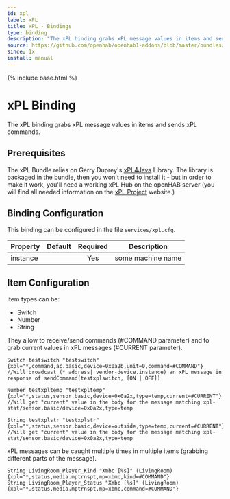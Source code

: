 ```yaml
---
id: xpl
label: xPL
title: xPL - Bindings
type: binding
description: "The xPL binding grabs xPL message values in items and sends xPL commands."
source: https://github.com/openhab/openhab1-addons/blob/master/bundles/binding/org.openhab.binding.xpl/README.md
since: 1x
install: manual
---
```


<!-- Attention authors: Do not edit directly. Please add your changes to the appropriate source repository -->

{% include base.html %}

# xPL Binding

The xPL binding grabs xPL message values in items and sends xPL commands.

## Prerequisites

The xPL Bundle relies on Gerry Duprey's [xPL4Java](http://www.xpl4java.org/) Library. The library is packaged in the bundle, then you won't need to install it - but in order to make it work, you'll need a working xPL Hub on the openHAB server (you will find all needed information on the [xPL Project](http://xplproject.org.uk/) website.)

## Binding Configuration

This binding can be configured in the file `services/xpl.cfg`.

| Property | Default | Required | Description |
|----------|---------|:--------:|-------------|
| instance |         |   Yes    | some machine name |


## Item Configuration

Item types can be:

* Switch
* Number
* String

They allow to receive/send commands (#COMMAND parameter) and to grab current values in xPL messages (#CURRENT parameter).

```
Switch testswitch "testswitch"  {xpl="*,command,ac.basic,device=0x0a2b,unit=0,command=#COMMAND"}
//Will broadcast (* address| vendor-device.instance) an xPL message in response of sendCommand(testxplswitch, [ON | OFF]) 

Number testxpltemp "testxpltemp" {xpl="*,status,sensor.basic,device=0x0a2x,type=temp,current=#CURRENT"}
//Will get "current" value in the body for the message matching xpl-stat/sensor.basic/device=0x0a2x,type=temp
    
String testxplstr "testxplstr" {xpl="*,status,sensor.basic,device=outside,type=temp,current=#CURRENT"}
//Will get "current" value in the body for the message matching xpl-stat/sensor.basic/device=0x0a2x,type=temp
```

xPL messages can be caught multiple times in multiple items (grabbing different parts of the message).

```
String LivingRoom_Player_Kind "Xmbc [%s]" (LivingRoom)   {xpl="*,status,media.mptrnspt,mp=xbmc,kind=#COMMAND"}
String LivingRoom_Player_Status "Xmbc [%s]" (LivingRoom) {xpl="*,status,media.mptrnspt,mp=xbmc,command=#COMMAND"}
```
